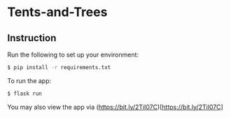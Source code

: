 # Tents-and-Trees

## Instruction
Run the following to set up your environment:

```bash
$ pip install -r requirements.txt
```

To run the app:

```bash
$ flask run
```

You may also view the app via (https://bit.ly/2Til07C)[https://bit.ly/2Til07C]